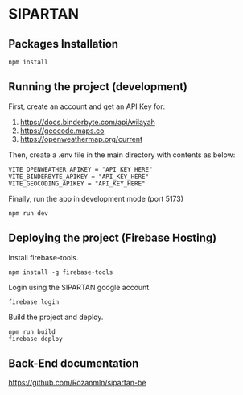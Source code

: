 # SIPARTAN

## Packages Installation
```
npm install
```

## Running the project (development)
First, create an account and get an API Key for:
1) https://docs.binderbyte.com/api/wilayah
2) https://geocode.maps.co
3) https://openweathermap.org/current

Then, create a .env file in the main directory with contents as below:
```
VITE_OPENWEATHER_APIKEY = "API_KEY_HERE"
VITE_BINDERBYTE_APIKEY = "API_KEY_HERE"
VITE_GEOCODING_APIKEY = "API_KEY_HERE"
```

Finally, run the app in development mode (port 5173)
```
npm run dev
```

## Deploying the project (Firebase Hosting)
Install firebase-tools.
```
npm install -g firebase-tools
```
Login using the SIPARTAN google account.
```
firebase login
```
Build the project and deploy.
```
npm run build
firebase deploy
```

## Back-End documentation
https://github.com/Rozanmln/sipartan-be